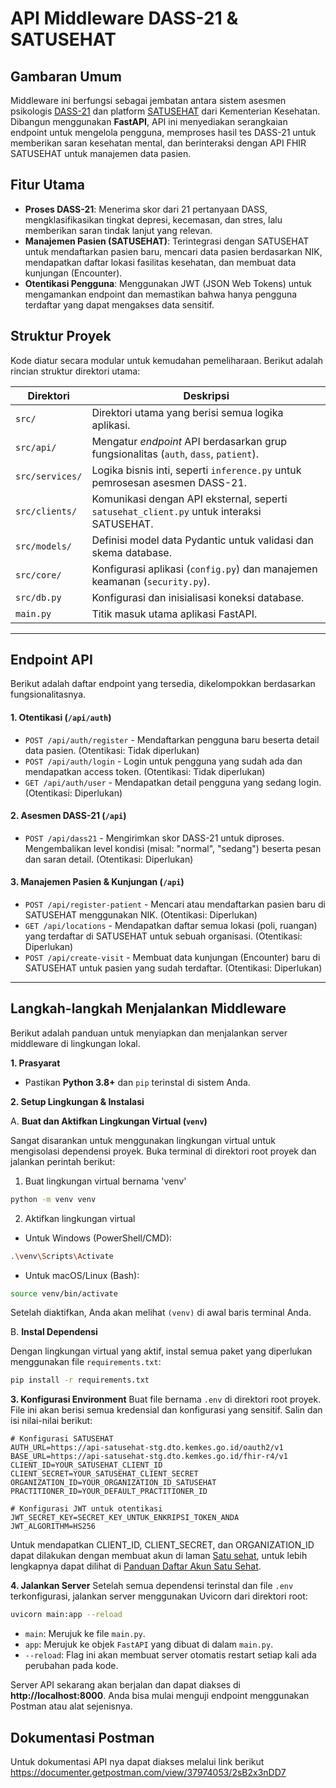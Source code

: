 # API Middleware DASS-21 & SATUSEHAT

## Gambaran Umum
Middleware ini berfungsi sebagai jembatan antara sistem asesmen psikologis [DASS-21](https://github.com/shluf/dass21-be) dan platform [SATUSEHAT](https://satusehat.kemkes.go.id/platform/docs/id/playbook/) dari Kementerian Kesehatan. Dibangun menggunakan **FastAPI**, API ini menyediakan serangkaian endpoint untuk mengelola pengguna, memproses hasil tes DASS-21 untuk memberikan saran kesehatan mental, dan berinteraksi dengan API FHIR SATUSEHAT untuk manajemen data pasien.

## Fitur Utama
*   **Proses DASS-21**: Menerima skor dari 21 pertanyaan DASS, mengklasifikasikan tingkat depresi, kecemasan, dan stres, lalu memberikan saran tindak lanjut yang relevan.
*   **Manajemen Pasien (SATUSEHAT)**: Terintegrasi dengan SATUSEHAT untuk mendaftarkan pasien baru, mencari data pasien berdasarkan NIK, mendapatkan daftar lokasi fasilitas kesehatan, dan membuat data kunjungan (Encounter).
*   **Otentikasi Pengguna**: Menggunakan JWT (JSON Web Tokens) untuk mengamankan endpoint dan memastikan bahwa hanya pengguna terdaftar yang dapat mengakses data sensitif.

## Struktur Proyek
Kode diatur secara modular untuk kemudahan pemeliharaan. Berikut adalah rincian struktur direktori utama:

| Direktori        | Deskripsi                                                                                  |
|------------------|--------------------------------------------------------------------------------------------|
| `src/`           | Direktori utama yang berisi semua logika aplikasi.                                         |
| `src/api/`       | Mengatur *endpoint* API berdasarkan grup fungsionalitas (`auth`, `dass`, `patient`).       |
| `src/services/`  | Logika bisnis inti, seperti `inference.py` untuk pemrosesan asesmen DASS-21.               |
| `src/clients/`   | Komunikasi dengan API eksternal, seperti `satusehat_client.py` untuk interaksi SATUSEHAT. |
| `src/models/`    | Definisi model data Pydantic untuk validasi dan skema database.                            |
| `src/core/`      | Konfigurasi aplikasi (`config.py`) dan manajemen keamanan (`security.py`).                 |
| `src/db.py`      | Konfigurasi dan inisialisasi koneksi database.                                             |
| `main.py`        | Titik masuk utama aplikasi FastAPI.                                                        |

---

## Endpoint API

Berikut adalah daftar endpoint yang tersedia, dikelompokkan berdasarkan fungsionalitasnya.

#### 1. Otentikasi (`/api/auth`)
*   `POST /api/auth/register` - Mendaftarkan pengguna baru beserta detail data pasien. (Otentikasi: Tidak diperlukan)
*   `POST /api/auth/login` - Login untuk pengguna yang sudah ada dan mendapatkan access token. (Otentikasi: Tidak diperlukan)
*   `GET /api/auth/user` - Mendapatkan detail pengguna yang sedang login. (Otentikasi: Diperlukan)

#### 2. Asesmen DASS-21 (`/api`)
*   `POST /api/dass21` - Mengirimkan skor DASS-21 untuk diproses. Mengembalikan level kondisi (misal: "normal", "sedang") beserta pesan dan saran detail. (Otentikasi: Diperlukan)

#### 3. Manajemen Pasien & Kunjungan (`/api`)
*   `POST /api/register-patient` - Mencari atau mendaftarkan pasien baru di SATUSEHAT menggunakan NIK. (Otentikasi: Diperlukan)
*   `GET /api/locations` - Mendapatkan daftar semua lokasi (poli, ruangan) yang terdaftar di SATUSEHAT untuk sebuah organisasi. (Otentikasi: Diperlukan)
*   `POST /api/create-visit` - Membuat data kunjungan (Encounter) baru di SATUSEHAT untuk pasien yang sudah terdaftar. (Otentikasi: Diperlukan)

---

## Langkah-langkah Menjalankan Middleware

Berikut adalah panduan untuk menyiapkan dan menjalankan server middleware di lingkungan lokal.

**1. Prasyarat**
*   Pastikan **Python 3.8+** dan `pip` terinstal di sistem Anda.

**2. Setup Lingkungan & Instalasi**

   A. **Buat dan Aktifkan Lingkungan Virtual (`venv`)**
   
   Sangat disarankan untuk menggunakan lingkungan virtual untuk mengisolasi dependensi proyek. Buka terminal di direktori root proyek dan jalankan perintah berikut:

   1. Buat lingkungan virtual bernama 'venv'
   ```bash
   python -m venv venv
   ```

   2. Aktifkan lingkungan virtual
   - Untuk Windows (PowerShell/CMD):
   ```bash
   .\venv\Scripts\Activate
   ```
   
   - Untuk macOS/Linux (Bash):
   ```bash
   source venv/bin/activate
   ```
   Setelah diaktifkan, Anda akan melihat `(venv)` di awal baris terminal Anda.

   B. **Instal Dependensi**
   
   Dengan lingkungan virtual yang aktif, instal semua paket yang diperlukan menggunakan file `requirements.txt`:
   ```bash
   pip install -r requirements.txt
   ```

**3. Konfigurasi Environment**
   Buat file bernama `.env` di direktori root proyek. File ini akan berisi semua kredensial dan konfigurasi yang sensitif. Salin dan isi nilai-nilai berikut:

   ```env
   # Konfigurasi SATUSEHAT
   AUTH_URL=https://api-satusehat-stg.dto.kemkes.go.id/oauth2/v1
   BASE_URL=https://api-satusehat-stg.dto.kemkes.go.id/fhir-r4/v1
   CLIENT_ID=YOUR_SATUSEHAT_CLIENT_ID
   CLIENT_SECRET=YOUR_SATUSEHAT_CLIENT_SECRET
   ORGANIZATION_ID=YOUR_ORGANIZATION_ID_SATUSEHAT
   PRACTITIONER_ID=YOUR_DEFAULT_PRACTITIONER_ID

   # Konfigurasi JWT untuk otentikasi
   JWT_SECRET_KEY=SECRET_KEY_UNTUK_ENKRIPSI_TOKEN_ANDA
   JWT_ALGORITHM=HS256
   ```
   Untuk mendapatkan CLIENT_ID, CLIENT_SECRET, dan ORGANIZATION_ID dapat dilakukan dengan membuat akun di laman [Satu sehat](https://satusehat.kemkes.go.id/platform/login), untuk lebih lengkapnya dapat dilihat di [Panduan Daftar Akun Satu Sehat](https://satusehat.kemkes.go.id/platform/docs/id/registration-guide/registration/#registration). 

**4. Jalankan Server**
   Setelah semua dependensi terinstal dan file `.env` terkonfigurasi, jalankan server menggunakan Uvicorn dari direktori root:
   ```bash
   uvicorn main:app --reload
   ```
*   `main`: Merujuk ke file `main.py`.
*   `app`: Merujuk ke objek `FastAPI` yang dibuat di dalam `main.py`.
*   `--reload`: Flag ini akan membuat server otomatis restart setiap kali ada perubahan pada kode.

Server API sekarang akan berjalan dan dapat diakses di **http://localhost:8000**. Anda bisa mulai menguji endpoint menggunakan Postman atau alat sejenisnya. 

## Dokumentasi Postman
   Untuk dokumentasi API nya dapat diakses melalui link berikut https://documenter.getpostman.com/view/37974053/2sB2x3nDD7
